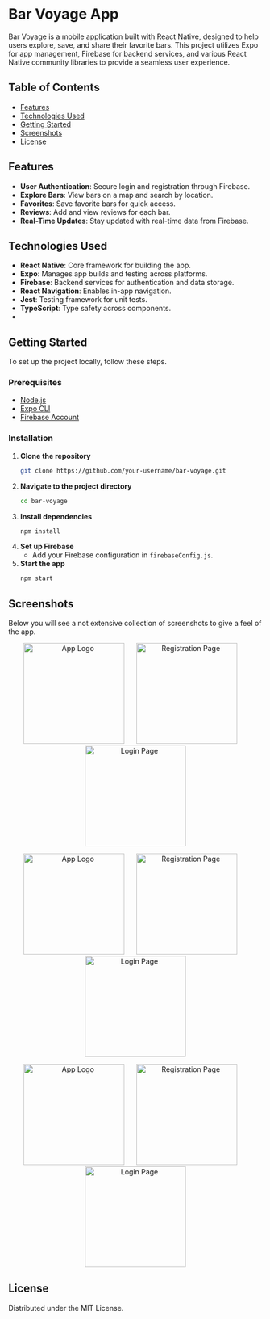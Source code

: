 # Bar Voyage App

Bar Voyage is a mobile application built with React Native, designed to help users explore, save, and share their favorite bars. This project utilizes Expo for app management, Firebase for backend services, and various React Native community libraries to provide a seamless user experience.

## Table of Contents

- [Features](#features)
- [Technologies Used](#technologies-used)
- [Getting Started](#getting-started)
- [Screenshots](#screen-shots)
- [License](#license)

## Features

- **User Authentication**: Secure login and registration through Firebase.
- **Explore Bars**: View bars on a map and search by location.
- **Favorites**: Save favorite bars for quick access.
- **Reviews**: Add and view reviews for each bar.
- **Real-Time Updates**: Stay updated with real-time data from Firebase.

## Technologies Used

- **React Native**: Core framework for building the app.
- **Expo**: Manages app builds and testing across platforms.
- **Firebase**: Backend services for authentication and data storage.
- **React Navigation**: Enables in-app navigation.
- **Jest**: Testing framework for unit tests.
- **TypeScript**: Type safety across components.
-

## Getting Started

To set up the project locally, follow these steps.

### Prerequisites

- [Node.js](https://nodejs.org/en/download/)
- [Expo CLI](https://docs.expo.dev/get-started/installation/)
- [Firebase Account](https://firebase.google.com/)

### Installation

1. **Clone the repository**
   ```bash
   git clone https://github.com/your-username/bar-voyage.git
   ```
2. **Navigate to the project directory**
   ```bash
   cd bar-voyage
   ```
3. **Install dependencies**
   ```bash
   npm install
   ```
4. **Set up Firebase**
   - Add your Firebase configuration in `firebaseConfig.js`.
5. **Start the app**
   ```bash
   npm start
   ```

## Screenshots

Below you will see a not extensive collection of screenshots to give a feel of the app.

<p align="center">
  <img src="./assets/public//logo2.png" alt="App Logo" width="200" style="margin-right: 20px;"/>
  <img src="./assets/public/login.png" alt="Registration Page" width="200" style="margin-right: 20px;"/>
  <img src="./assets/public/home.png" alt="Login Page" width="200"/>
</p>

<p align="center">
  <img src="./assets/public/details.png" alt="App Logo" width="200" style="margin-right: 20px;"/>
  <img src="./assets/public/emptyFavorites.png" alt="Registration Page" width="200" style="margin-right: 20px;"/>
  <img src="./assets/public/withFavorites.png" alt="Login Page" width="200"/>
</p>

<p align="center">
  <img src="./assets/public/location.png" alt="App Logo" width="200" style="margin-right: 20px;"/>
  <img src="./assets/public/filters.png" alt="Registration Page" width="200" style="margin-right: 20px;"/>
  <img src="./assets/public/editProfile.png" alt="Login Page" width="200"/>
</p>

## License

Distributed under the MIT License.
